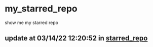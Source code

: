 # my_starred_repo
show me my starred repo

update at 03/14/22 12:20:52 in [starred_repo](./index.html)
---

